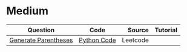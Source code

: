 # Medium
|Question|    Code    |     Source    |Tutorial|
|----------|:-------------:|------:|-----:|
|  [Generate Parentheses](https://leetcode.com/problems/plus-one/)  |  [Python Code](https://github.com/SwapnanilDhol/Coding-Interview-Challenges/blob/master/Python/Easy/Generate-Parentheses.py) |Leetcode||

